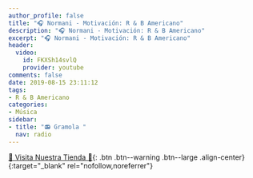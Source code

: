```yaml
---
author_profile: false
title: "🎧 Normani - Motivación: R & B Americano"
description: "🎧 Normani - Motivación: R & B Americano"
excerpt: "🎧 Normani - Motivación: R & B Americano"
header:
  video:
    id: FKXSh14svlQ
    provider: youtube
comments: false
date: 2019-08-15 23:11:12
tags:
- R & B Americano
categories:
- Música
sidebar:
- title: "📻 Gramola "
  nav: radio
---
```


<script async src="https://pagead2.googlesyndication.com/pagead/js/adsbygoogle.js"></script>
<ins class="adsbygoogle"
     style="display:block; text-align:center;"
     data-ad-layout="in-article"
     data-ad-format="fluid"
     data-ad-client="ca-pub-9630764103400456"
     data-ad-slot="3229974124"></ins>
<script>
     (adsbygoogle = window.adsbygoogle || []).push({});
</script>

[🎁 Visita Nuestra Tienda 🎁](https://www.amazon.es/shop/cibercursos){: .btn .btn--warning .btn--large .align-center}{:target="_blank" rel="nofollow,noreferrer"}